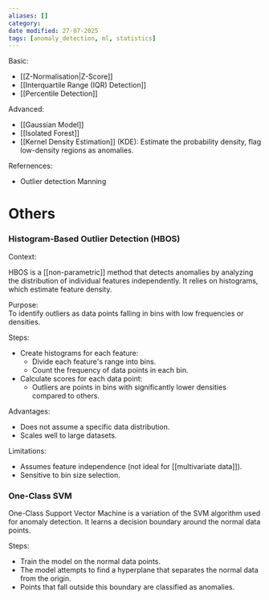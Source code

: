 ```yaml
---
aliases: []
category:
date modified: 27-07-2025
tags: [anomaly_detection, ml, statistics]
---
```

Basic:
- [[Z-Normalisation|Z-Score]]
- [[Interquartile Range (IQR) Detection]]
- [[Percentile Detection]]

Advanced:
- [[Gaussian Model]]
- [[Isolated Forest]]
- [[Kernel Density Estimation]] (KDE): Estimate the probability density, flag low-density regions as anomalies.

Refernences:
- Outlier detection Manning
# Others
### Histogram-Based Outlier Detection (HBOS)

Context:  

HBOS is a [[non-parametric]] method that detects anomalies by analyzing the distribution of individual features independently. It relies on histograms, which estimate feature density.

Purpose:  
To identify outliers as data points falling in bins with low frequencies or densities.

Steps:
- Create histograms for each feature:
    - Divide each feature's range into bins.
    - Count the frequency of data points in each bin.
- Calculate scores for each data point:
    - Outliers are points in bins with significantly lower densities compared to others.

Advantages:
- Does not assume a specific data distribution.
- Scales well to large datasets.

Limitations:
- Assumes feature independence (not ideal for [[multivariate data]]).
- Sensitive to bin size selection.

### One-Class SVM

One-Class Support Vector Machine is a variation of the SVM algorithm used for anomaly detection. It learns a decision boundary around the normal data points.

Steps:
- Train the model on the normal data points.
- The model attempts to find a hyperplane that separates the normal data from the origin.
- Points that fall outside this boundary are classified as anomalies.